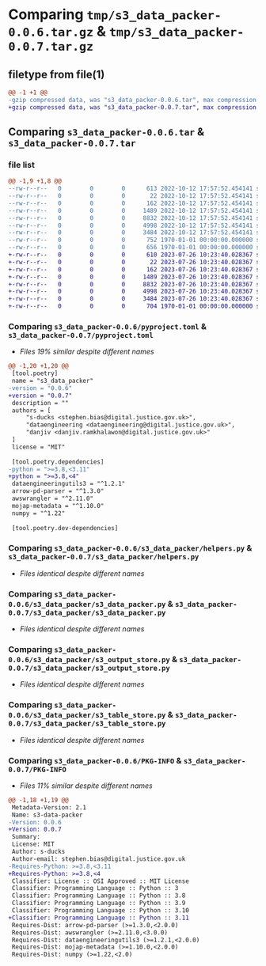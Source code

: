 # Comparing `tmp/s3_data_packer-0.0.6.tar.gz` & `tmp/s3_data_packer-0.0.7.tar.gz`

## filetype from file(1)

```diff
@@ -1 +1 @@
-gzip compressed data, was "s3_data_packer-0.0.6.tar", max compression
+gzip compressed data, was "s3_data_packer-0.0.7.tar", max compression
```

## Comparing `s3_data_packer-0.0.6.tar` & `s3_data_packer-0.0.7.tar`

### file list

```diff
@@ -1,9 +1,8 @@
--rw-r--r--   0        0        0      613 2022-10-12 17:57:52.454141 s3_data_packer-0.0.6/pyproject.toml
--rw-r--r--   0        0        0       22 2022-10-12 17:57:52.454141 s3_data_packer-0.0.6/s3_data_packer/__init__.py
--rw-r--r--   0        0        0      162 2022-10-12 17:57:52.454141 s3_data_packer-0.0.6/s3_data_packer/constants.py
--rw-r--r--   0        0        0     1489 2022-10-12 17:57:52.454141 s3_data_packer-0.0.6/s3_data_packer/helpers.py
--rw-r--r--   0        0        0     8832 2022-10-12 17:57:52.454141 s3_data_packer-0.0.6/s3_data_packer/s3_data_packer.py
--rw-r--r--   0        0        0     4998 2022-10-12 17:57:52.454141 s3_data_packer-0.0.6/s3_data_packer/s3_output_store.py
--rw-r--r--   0        0        0     3484 2022-10-12 17:57:52.454141 s3_data_packer-0.0.6/s3_data_packer/s3_table_store.py
--rw-r--r--   0        0        0      752 1970-01-01 00:00:00.000000 s3_data_packer-0.0.6/setup.py
--rw-r--r--   0        0        0      656 1970-01-01 00:00:00.000000 s3_data_packer-0.0.6/PKG-INFO
+-rw-r--r--   0        0        0      610 2023-07-26 10:23:40.028367 s3_data_packer-0.0.7/pyproject.toml
+-rw-r--r--   0        0        0       22 2023-07-26 10:23:40.028367 s3_data_packer-0.0.7/s3_data_packer/__init__.py
+-rw-r--r--   0        0        0      162 2023-07-26 10:23:40.028367 s3_data_packer-0.0.7/s3_data_packer/constants.py
+-rw-r--r--   0        0        0     1489 2023-07-26 10:23:40.028367 s3_data_packer-0.0.7/s3_data_packer/helpers.py
+-rw-r--r--   0        0        0     8832 2023-07-26 10:23:40.028367 s3_data_packer-0.0.7/s3_data_packer/s3_data_packer.py
+-rw-r--r--   0        0        0     4998 2023-07-26 10:23:40.028367 s3_data_packer-0.0.7/s3_data_packer/s3_output_store.py
+-rw-r--r--   0        0        0     3484 2023-07-26 10:23:40.028367 s3_data_packer-0.0.7/s3_data_packer/s3_table_store.py
+-rw-r--r--   0        0        0      704 1970-01-01 00:00:00.000000 s3_data_packer-0.0.7/PKG-INFO
```

### Comparing `s3_data_packer-0.0.6/pyproject.toml` & `s3_data_packer-0.0.7/pyproject.toml`

 * *Files 19% similar despite different names*

```diff
@@ -1,20 +1,20 @@
 [tool.poetry]
 name = "s3_data_packer"
-version = "0.0.6"
+version = "0.0.7"
 description = ""
 authors = [
     "s-ducks <stephen.bias@digital.justice.gov.uk>",
     "dataengineering <dataengineering@digital.justice.gov.uk>",
     "danjiv <danjiv.ramkhalawon@digital.justice.gov.uk>"
 ]
 license = "MIT"
 
 [tool.poetry.dependencies]
-python = ">=3.8,<3.11"
+python = ">=3.8,<4"
 dataengineeringutils3 = "^1.2.1"
 arrow-pd-parser = "^1.3.0"
 awswrangler = "^2.11.0"
 mojap-metadata = "^1.10.0"
 numpy = "^1.22"
 
 [tool.poetry.dev-dependencies]
```

### Comparing `s3_data_packer-0.0.6/s3_data_packer/helpers.py` & `s3_data_packer-0.0.7/s3_data_packer/helpers.py`

 * *Files identical despite different names*

### Comparing `s3_data_packer-0.0.6/s3_data_packer/s3_data_packer.py` & `s3_data_packer-0.0.7/s3_data_packer/s3_data_packer.py`

 * *Files identical despite different names*

### Comparing `s3_data_packer-0.0.6/s3_data_packer/s3_output_store.py` & `s3_data_packer-0.0.7/s3_data_packer/s3_output_store.py`

 * *Files identical despite different names*

### Comparing `s3_data_packer-0.0.6/s3_data_packer/s3_table_store.py` & `s3_data_packer-0.0.7/s3_data_packer/s3_table_store.py`

 * *Files identical despite different names*

### Comparing `s3_data_packer-0.0.6/PKG-INFO` & `s3_data_packer-0.0.7/PKG-INFO`

 * *Files 11% similar despite different names*

```diff
@@ -1,18 +1,19 @@
 Metadata-Version: 2.1
 Name: s3-data-packer
-Version: 0.0.6
+Version: 0.0.7
 Summary: 
 License: MIT
 Author: s-ducks
 Author-email: stephen.bias@digital.justice.gov.uk
-Requires-Python: >=3.8,<3.11
+Requires-Python: >=3.8,<4
 Classifier: License :: OSI Approved :: MIT License
 Classifier: Programming Language :: Python :: 3
 Classifier: Programming Language :: Python :: 3.8
 Classifier: Programming Language :: Python :: 3.9
 Classifier: Programming Language :: Python :: 3.10
+Classifier: Programming Language :: Python :: 3.11
 Requires-Dist: arrow-pd-parser (>=1.3.0,<2.0.0)
 Requires-Dist: awswrangler (>=2.11.0,<3.0.0)
 Requires-Dist: dataengineeringutils3 (>=1.2.1,<2.0.0)
 Requires-Dist: mojap-metadata (>=1.10.0,<2.0.0)
 Requires-Dist: numpy (>=1.22,<2.0)
```

